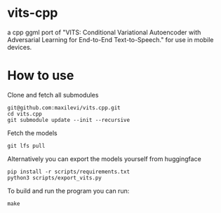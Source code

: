 # vits-cpp

a cpp ggml port of "VITS: Conditional Variational Autoencoder with Adversarial Learning for End-to-End Text-to-Speech." for use in mobile devices. 

# How to use

Clone and fetch all submodules
```
git@github.com:maxilevi/vits.cpp.git
cd vits.cpp
git submodule update --init --recursive
```

Fetch the models
```
git lfs pull
```

Alternatively you can export the models yourself from huggingface 
```
pip install -r scripts/requirements.txt
python3 scripts/export_vits.py
```

To build and run the program you can run: 

```
make
```
